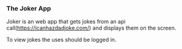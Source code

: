### The Joker App

Joker is an web app that gets jokes from an api call(https://icanhazdadjoke.com/) and displays them on the screen.

To view jokes the uses should be logged in. 